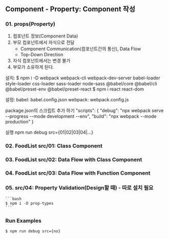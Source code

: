 ## Component - Property: Component 작성

### 01. props(Property)
1.  컴포넌트 정보(Component Data)
2.  부모 컴포넌트에서 자식으로 전달
    -   Component Communication(컴포넌트간의 통신), Data Flow
    -   Top-Down Direction
3.  자식 컴포넌트에서는 변경 불가
4.  부모가 소유하게 된다. 

설치:
$ npm i -D webpack webpack-cli webpack-dev-server babel-loader style-loader css-loader sass-loader node-sass @babel/core @babel/cli @babel/preset-env @babel/preset-react
$ npm i react react-dom

설정:
babel: babel.config.json
webpack: webpack.config.js

package.json의 스크립트 추가 하기
  "scripts": {
    "debug": "npx webpack serve --progress --mode development --env",
    "build": "npx webpack --mode production"
  }

실행
npm run debug src={01|02|03|04|...}

### 02. FoodList src/01: Class Component
### 03. FoodList src/02: Data Flow with Class Component
### 04. FoodList src/03: Data Flow with Function Component
### 05. src/04: Property Validation(Design할 때) - 따로 설치 필요
    ```bash
    $ npm i -D prop-types
    ```

### Run Examples
```bash
$ npm run debug src={no}
```
